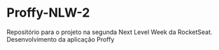 # Proffy-NLW-2
Repositório para o projeto na segunda Next Level Week da RocketSeat. Desenvolvimento da aplicação Proffy
